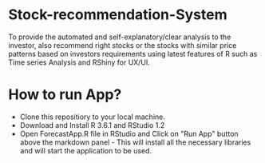 # Stock-recommendation-System
To provide the automated and self-explanatory/clear analysis to the investor, also recommend right stocks or the stocks with similar price patterns based on investors requirements using latest features of R such as Time series Analysis and RShiny for UX/UI.

# How to run App?
- Clone this repositiory to your local machine.
- Download and Install R 3.6.1 and RStudio 1.2
- Open ForecastApp.R file in RStudio and Click on "Run App" button above the markdown panel - This will install all the necessary libraries   and will start the application to be used.
